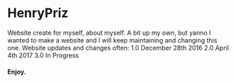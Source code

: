 # HenryPriz
Website create for myself, about myself. A bit up my own, but yanno I wanted to make a website and I will keep maintaining and changing this one.
Website updates and changes often:
1.0 December 28th 2016
2.0 April 4th 2017
3.0 In Progress
#### Enjoy.
